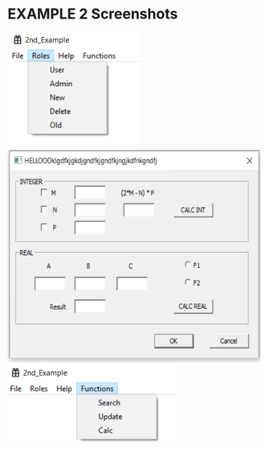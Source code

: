 # EXAMPLE 2 Screenshots
<img src="Screenshot 2021-11-29 184301.png" height="231" width="264"> 
<img src="Screenshot 2021-11-29 184430.png" height="423" width="601"> 
<img src="Screenshot 2021-11-29 184439.png" height="164" width="337"> 
